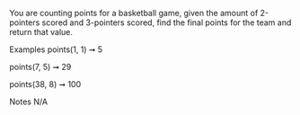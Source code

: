 You are counting points for a basketball game, given the amount of 2-pointers scored and 3-pointers scored, find the final points for the team and return that value.

Examples
points(1, 1) ➞ 5

points(7, 5) ➞ 29

points(38, 8) ➞ 100

Notes
N/A
